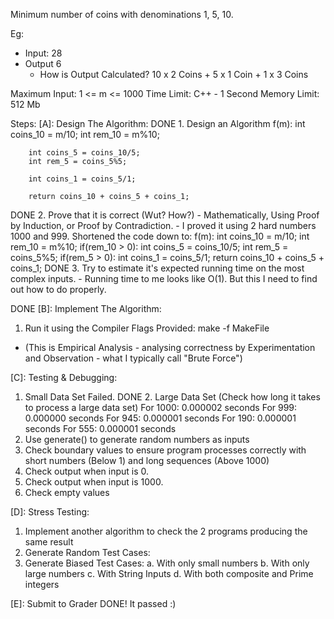 Minimum number of coins with denominations 1, 5, 10. 

Eg:
- Input: 28
- Output 6
    - How is Output Calculated? 10 x 2 Coins + 5 x 1 Coin + 1 x 3 Coins

Maximum Input: 1 <= m <= 1000
Time Limit: C++ - 1 Second
Memory Limit: 512 Mb

Steps:
[A]: Design The Algorithm:
DONE 1. Design an Algorithm
    f(m):
        int coins_10 = m/10;
        int rem_10 = m%10;

        int coins_5 = coins_10/5;
        int rem_5 = coins_5%5;

        int coins_1 = coins_5/1;

        return coins_10 + coins_5 + coins_1;
DONE 2. Prove that it is correct (Wut? How?)
    - Mathematically, Using Proof by Induction, or Proof by Contradiction.
    - I proved it using 2 hard numbers 1000 and 999.
    Shortened the code down to:
        f(m):
            int coins_10 = m/10;
            int rem_10 = m%10;
            if(rem_10 > 0):
                int coins_5 = coins_10/5;
                int rem_5 = coins_5%5;
            if(rem_5 > 0):
                int coins_1 = coins_5/1;
            return coins_10 + coins_5 + coins_1;
DONE 3. Try to estimate it's expected running time on the most complex inputs. 
    - Running time to me looks like O(1). But this I need to find out how to do properly. 


DONE [B]: Implement The Algorithm:
1. Run it using the Compiler Flags Provided: make -f MakeFile
- (This is Empirical Analysis - analysing correctness by Experimentation and Observation - what I typically call "Brute Force")

[C]: Testing & Debugging:
1. Small Data Set
    Failed. 
DONE 2. Large Data Set (Check how long it takes to process a large data set)
    For 1000: 0.000002 seconds
    For 999: 0.000000 seconds
    For 945: 0.000001 seconds
    For 190: 0.000001 seconds
    For 555: 0.000001 seconds
3. Use generate() to generate random numbers as inputs
4. Check boundary values to ensure program processes correctly with short numbers (Below 1) and long sequences (Above 1000)
5. Check output when input is 0.
6. Check output when input is 1000.
7. Check empty values

[D]: Stress Testing:
1. Implement another algorithm to check the 2 programs producing the same result
2. Generate Random Test Cases:
3. Generate Biased Test Cases:
a. With only small numbers
b. With only large numbers
c. With String Inputs
d. With both composite and Prime integers

[E]: Submit to Grader
DONE! It passed :) 